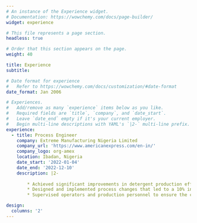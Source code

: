 ```yaml
---
# An instance of the Experience widget.
# Documentation: https://wowchemy.com/docs/page-builder/
widget: experience

# This file represents a page section.
headless: true

# Order that this section appears on the page.
weight: 40

title: Experience
subtitle:

# Date format for experience
#   Refer to https://wowchemy.com/docs/customization/#date-format
date_format: Jan 2006

# Experiences.
#   Add/remove as many `experience` items below as you like.
#   Required fields are `title`, `company`, and `date_start`.
#   Leave `date_end` empty if it's your current employer.
#   Begin multi-line descriptions with YAML's `|2-` multi-line prefix.
experience:
  - title: Process Engineer
    company: Extreme Manufacturing Nigeria Limited
    company_url: 'https://www.americanexpress.com/en-in/'
    company_logo: org-amex
    location: Ibadan, Nigeria
    date_start: '2022-01-04'
    date_end: '2022-12-10'
    description: |2-
    
        * Achieved significant improvements in detergent production efficiency, cost reduction, and product quality by conducting a thorough analysis of production data. 
        * Designed and implemented process changes that led to a 10% increase in overall production efficiency.
        * Supervised operators and production personnel to ensure the consistent production of high-quality detergents, liquid-wash and soap.

design:
  columns: '2'
---
```

